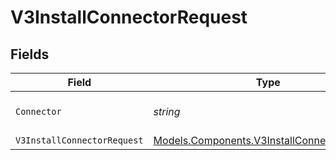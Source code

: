 # V3InstallConnectorRequest


## Fields

| Field                                                                                               | Type                                                                                                | Required                                                                                            | Description                                                                                         |
| --------------------------------------------------------------------------------------------------- | --------------------------------------------------------------------------------------------------- | --------------------------------------------------------------------------------------------------- | --------------------------------------------------------------------------------------------------- |
| `Connector`                                                                                         | *string*                                                                                            | :heavy_check_mark:                                                                                  | The connector to filter by                                                                          |
| `V3InstallConnectorRequest`                                                                         | [Models.Components.V3InstallConnectorRequest](../../Models/Components/V3InstallConnectorRequest.md) | :heavy_minus_sign:                                                                                  | N/A                                                                                                 |